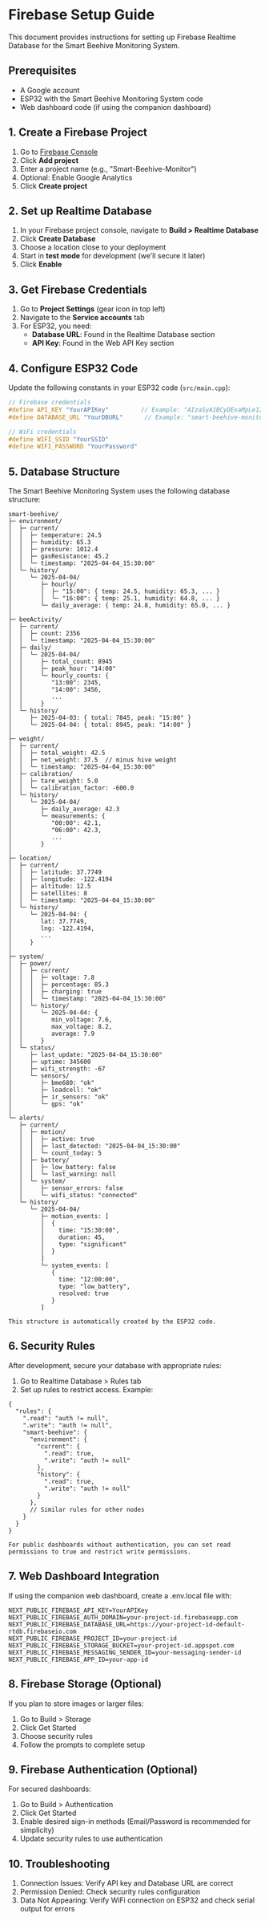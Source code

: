 # Firebase Setup Guide

This document provides instructions for setting up Firebase Realtime Database for the Smart Beehive Monitoring System.

## Prerequisites

- A Google account
- ESP32 with the Smart Beehive Monitoring System code
- Web dashboard code (if using the companion dashboard)

## 1. Create a Firebase Project

1. Go to [Firebase Console](https://console.firebase.google.com/)
2. Click **Add project**
3. Enter a project name (e.g., "Smart-Beehive-Monitor")
4. Optional: Enable Google Analytics
5. Click **Create project**

## 2. Set up Realtime Database

1. In your Firebase project console, navigate to **Build > Realtime Database**
2. Click **Create Database**
3. Choose a location close to your deployment
4. Start in **test mode** for development (we'll secure it later)
5. Click **Enable**

## 3. Get Firebase Credentials

1. Go to **Project Settings** (gear icon in top left)
2. Navigate to the **Service accounts** tab
3. For ESP32, you need:
   - **Database URL**: Found in the Realtime Database section
   - **API Key**: Found in the Web API Key section

## 4. Configure ESP32 Code

Update the following constants in your ESP32 code (`src/main.cpp`):

```cpp
// Firebase credentials
#define API_KEY "YourAPIKey"         // Example: "AIzaSyA1BCyDExaMpLe123456789"
#define DATABASE_URL "YourDBURL"      // Example: "smart-beehive-monitor-default-rtdb.firebaseio.com"

// WiFi credentials
#define WIFI_SSID "YourSSID"
#define WIFI_PASSWORD "YourPassword"

```

## 5. Database Structure 

The Smart Beehive Monitoring System uses the following database structure:

```
smart-beehive/
├─ environment/
│  ├─ current/
│  │  ├─ temperature: 24.5
│  │  ├─ humidity: 65.3
│  │  ├─ pressure: 1012.4
│  │  ├─ gasResistance: 45.2
│  │  └─ timestamp: "2025-04-04_15:30:00"
│  └─ history/
│     └─ 2025-04-04/
│        ├─ hourly/
│        │  ├─ "15:00": { temp: 24.5, humidity: 65.3, ... }
│        │  └─ "16:00": { temp: 25.1, humidity: 64.8, ... }
│        └─ daily_average: { temp: 24.8, humidity: 65.0, ... }
│
├─ beeActivity/
│  ├─ current/
│  │  ├─ count: 2356
│  │  └─ timestamp: "2025-04-04_15:30:00"
│  ├─ daily/
│  │  └─ 2025-04-04/
│  │     ├─ total_count: 8945
│  │     ├─ peak_hour: "14:00"
│  │     └─ hourly_counts: {
│  │        "13:00": 2345,
│  │        "14:00": 3456,
│  │        ...
│  │     }
│  └─ history/
│     ├─ 2025-04-03: { total: 7845, peak: "15:00" }
│     └─ 2025-04-04: { total: 8945, peak: "14:00" }
│
├─ weight/
│  ├─ current/
│  │  ├─ total_weight: 42.5
│  │  ├─ net_weight: 37.5  // minus hive weight
│  │  └─ timestamp: "2025-04-04_15:30:00"
│  ├─ calibration/
│  │  ├─ tare_weight: 5.0
│  │  └─ calibration_factor: -600.0
│  └─ history/
│     └─ 2025-04-04/
│        ├─ daily_average: 42.3
│        └─ measurements: {
│           "00:00": 42.1,
│           "06:00": 42.3,
│           ...
│        }
│
├─ location/
│  ├─ current/
│  │  ├─ latitude: 37.7749
│  │  ├─ longitude: -122.4194
│  │  ├─ altitude: 12.5
│  │  ├─ satellites: 8
│  │  └─ timestamp: "2025-04-04_15:30:00"
│  └─ history/
│     └─ 2025-04-04: {
│        lat: 37.7749,
│        lng: -122.4194,
│        ...
│     }
│
├─ system/
│  ├─ power/
│  │  ├─ current/
│  │  │  ├─ voltage: 7.8
│  │  │  ├─ percentage: 85.3
│  │  │  ├─ charging: true
│  │  │  └─ timestamp: "2025-04-04_15:30:00"
│  │  └─ history/
│  │     └─ 2025-04-04: {
│  │        min_voltage: 7.6,
│  │        max_voltage: 8.2,
│  │        average: 7.9
│  │     }
│  └─ status/
│     ├─ last_update: "2025-04-04_15:30:00"
│     ├─ uptime: 345600
│     ├─ wifi_strength: -67
│     └─ sensors/
│        ├─ bme680: "ok"
│        ├─ loadcell: "ok"
│        ├─ ir_sensors: "ok"
│        └─ gps: "ok"
│
└─ alerts/
   ├─ current/
   │  ├─ motion/
   │  │  ├─ active: true
   │  │  ├─ last_detected: "2025-04-04_15:30:00"
   │  │  └─ count_today: 5
   │  ├─ battery/
   │  │  ├─ low_battery: false
   │  │  └─ last_warning: null
   │  └─ system/
   │     ├─ sensor_errors: false
   │     └─ wifi_status: "connected"
   └─ history/
      └─ 2025-04-04/
         ├─ motion_events: [
         │  {
         │    time: "15:30:00",
         │    duration: 45,
         │    type: "significant"
         │  }
         ]
         └─ system_events: [
            {
              time: "12:00:00",
              type: "low_battery",
              resolved: true
            }
         ]

This structure is automatically created by the ESP32 code.
```

## 6. Security Rules

After development, secure your database with appropriate rules:

1. Go to Realtime Database > Rules tab
2. Set up rules to restrict access. Example:

```
{
  "rules": {
    ".read": "auth != null",
    ".write": "auth != null",
    "smart-beehive": {
      "environment": {
        "current": {
          ".read": true,
          ".write": "auth != null"
        },
        "history": {
          ".read": true,
          ".write": "auth != null"
        }
      },
      // Similar rules for other nodes
    }
  }
}

For public dashboards without authentication, you can set read permissions to true and restrict write permissions.
```

## 7. Web Dashboard Integration

If using the companion web dashboard, create a .env.local file with:

```
NEXT_PUBLIC_FIREBASE_API_KEY=YourAPIKey
NEXT_PUBLIC_FIREBASE_AUTH_DOMAIN=your-project-id.firebaseapp.com
NEXT_PUBLIC_FIREBASE_DATABASE_URL=https://your-project-id-default-rtdb.firebaseio.com
NEXT_PUBLIC_FIREBASE_PROJECT_ID=your-project-id
NEXT_PUBLIC_FIREBASE_STORAGE_BUCKET=your-project-id.appspot.com
NEXT_PUBLIC_FIREBASE_MESSAGING_SENDER_ID=your-messaging-sender-id
NEXT_PUBLIC_FIREBASE_APP_ID=your-app-id
```

## 8. Firebase Storage (Optional)

If you plan to store images or larger files:

1. Go to Build > Storage
2. Click Get Started
3. Choose security rules
4. Follow the prompts to complete setup

## 9. Firebase Authentication (Optional)

For secured dashboards:

1. Go to Build > Authentication
2. Click Get Started
3. Enable desired sign-in methods (Email/Password is recommended for simplicity)
4. Update security rules to use authentication

## 10. Troubleshooting

1. Connection Issues: Verify API key and Database URL are correct
2. Permission Denied: Check security rules configuration
3. Data Not Appearing: Verify WiFi connection on ESP32 and check serial output for errors
